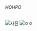 ###### HOHPO
![사진](http://www.nonprofitmarketingguide.com/blog/wp-content/uploads/2016/06/Email-with-alt-text-images-not-enabled.jpg)
![ㅇㅇ](https://www.youtube.com/watch?v=Ae1m5tlTiyc)
